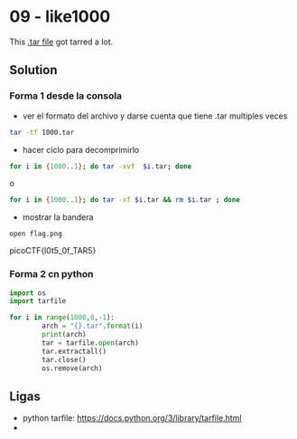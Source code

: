 # 09 - like1000

This [.tar file](https://jupiter.challenges.picoctf.org/static/52084b5ad360b25f9af83933114324e0/1000.tar) got tarred a lot.

## Solution

### Forma 1 desde la consola
- ver el formato del archivo y darse cuenta que tiene .tar multiples veces

```bash
tar -tf 1000.tar
```

- hacer ciclo para decomprimirlo

```bash
for i in {1000..1}; do tar -xvf  $i.tar; done

```
o
```bash
for i in {1000..1}; do tar -xf $i.tar && rm $i.tar ; done
```
- mostrar la bandera

```
open flag.png
```

picoCTF{l0t5_0f_TAR5}

### Forma 2 cn python
```python
import os
import tarfile

for i in range(1000,0,-1):
        arch = "{}.tar".format(i)
        print(arch)
        tar = tarfile.open(arch)
        tar.extractall()
        tar.close()
        os.remove(arch)

```


## Ligas
- python tarfile: https://docs.python.org/3/library/tarfile.html
- 